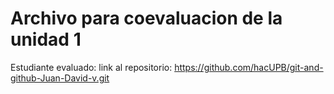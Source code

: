 # Archivo para coevaluacion de la unidad 1

Estudiante evaluado:
link al repositorio: https://github.com/hacUPB/git-and-github-Juan-David-v.git